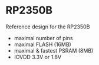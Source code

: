 # RP2350B
Reference design for the RP2350B
- maximal number of pins
- maximal FLASH (16MB)
- maximal & fastest PSRAM (8MB)
- IOVDD 3.3V or 1.8V
